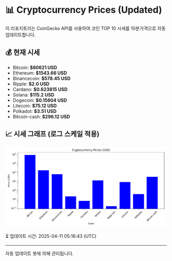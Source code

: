 
# 📊 Cryptocurrency Prices (Updated)

이 리포지토리는 CoinGecko API를 사용하여 코인 TOP 10 시세를 10분가격으로 자동 업데이트합니다.

## 💰 현재 시세
- Bitcoin: **$80621 USD**
- Ethereum: **$1543.66 USD**
- Binancecoin: **$578.45 USD**
- Ripple: **$2.0 USD**
- Cardano: **$0.623815 USD**
- Solana: **$115.2 USD**
- Dogecoin: **$0.15604 USD**
- Litecoin: **$75.12 USD**
- Polkadot: **$3.51 USD**
- Bitcoin-cash: **$296.12 USD**

## 📈 시세 그래프 (로그 스케일 적용)
![Crypto Prices](crypto_prices.png)

⏳ 업데이트 시간: 2025-04-11 05:16:43 (UTC)

---
자동 업데이트 봇에 의해 관리됩니다.
